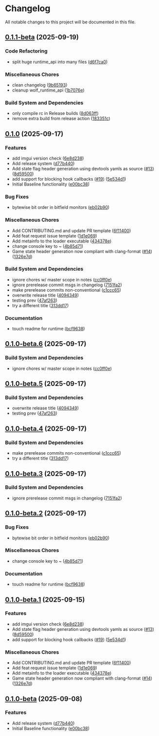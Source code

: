 # Changelog

All notable changes to this project will be documented in this file.

## [0.1.1-beta](https://github.com/Axertin/wolf/compare/wolf-v0.1.0...wolf-v0.1.1-beta) (2025-09-19)


### Code Refactoring

* split huge runtime_api into many files ([d6f7ca0](https://github.com/Axertin/wolf/commit/d6f7ca05ddb288036e254329a2273a4249aa3c66))


### Miscellaneous Chores

* clean changelog ([9b65193](https://github.com/Axertin/wolf/commit/9b65193f1033352938925b93e520c11828c26d66))
* cleanup wolf_runtime_api ([1b7076e](https://github.com/Axertin/wolf/commit/1b7076e805688df30fc1271041d757e90666ba37))


### Build System and Dependencies

* only compile rc in Release builds ([8d063ff](https://github.com/Axertin/wolf/commit/8d063ff4c7ef5d29b1ecdcdbabfe5c757330399d))
* remove extra build from release action ([183351c](https://github.com/Axertin/wolf/commit/183351c03976abcc4b5b7c8d223d0dda764bb014))

## [0.1.0](https://github.com/Axertin/wolf/compare/wolf-v0.0.1...wolf-v0.1.0) (2025-09-17)

### Features

* add imgui version check ([6e8d238](https://github.com/Axertin/wolf/commit/6e8d238d303a3ae9816ef35cfa8ded9ea497274b))
* Add release system ([d77b440](https://github.com/Axertin/wolf/commit/d77b44008b780126d0c8eeb8c0ced01ca5dd042e))
* Add state flag header generation using devtools yamls as source ([#13](https://github.com/Axertin/wolf/issues/13)) ([8d59500](https://github.com/Axertin/wolf/commit/8d595005efbe9c293fda4f36c7b29fb47e331b9e))
* add support for blocking hook callbacks ([#19](https://github.com/Axertin/wolf/issues/19)) ([5e534d1](https://github.com/Axertin/wolf/commit/5e534d1e23ac71229db41f92e75b974cbe66de8b))
* Initial Baseline functionality ([e00bc38](https://github.com/Axertin/wolf/commit/e00bc38d047e0ab3e0d8268153c37dc27f278c4c))

### Bug Fixes

* bytewise bit order in bitfield monitors ([eb02b90](https://github.com/Axertin/wolf/commit/eb02b90e0ce67a026cb73226f833671ea7166ac1))

### Miscellaneous Chores

* Add CONTRIBUTING.md and update PR template ([6f11400](https://github.com/Axertin/wolf/commit/6f114009355cffc62b34df2e7f292d8fc6db4f4b))
* Add feat request issue template ([1d1e069](https://github.com/Axertin/wolf/commit/1d1e069fb08282f762d5d215ba598c187ddde1ee))
* Add metainfo to the loader executable ([434378e](https://github.com/Axertin/wolf/commit/434378ebaefeb67832351069e27c2f86047454ed))
* change console key to ~ ([4b85d71](https://github.com/Axertin/wolf/commit/4b85d7109a30fe6a5dd1c755cae73ed5b7fc15cc))
* Game state header generation now compliant with clang-format ([#14](https://github.com/Axertin/wolf/issues/14)) ([1326e7d](https://github.com/Axertin/wolf/commit/1326e7d57ac2bb4144e747b442d79c89c37653f0))

### Build System and Dependencies

* ignore chores w/ master scope in notes ([cc0ff0e](https://github.com/Axertin/wolf/commit/cc0ff0e1176814c8c8affa29cc207088d0b9d0ed))
* ignore prerelease commit msgs in changelog ([7151fa2](https://github.com/Axertin/wolf/commit/7151fa232f352760912077a7f23d95c315a02df8))
* make prerelease commits non-conventional ([c1ccc65](https://github.com/Axertin/wolf/commit/c1ccc655f627d1261c37651fed6c621e8ccab7fd))
* overwrite release title ([4094349](https://github.com/Axertin/wolf/commit/4094349a861fa6e99c81f07960281a57b0afdf0e))
* testing prev ([47af263](https://github.com/Axertin/wolf/commit/47af2636c05410bf218a86c6484146b4583884bf))
* try a different title ([313dd17](https://github.com/Axertin/wolf/commit/313dd173e301889f1069911a873570dc7a1a033d))

### Documentation

* touch readme for runtime ([bcf9638](https://github.com/Axertin/wolf/commit/bcf9638bb7ea191c2ce429def3a1701802995008))

## [0.1.0-beta.6](https://github.com/Axertin/wolf/compare/wolf-v0.1.0-beta.5...wolf-v0.1.0-beta.6) (2025-09-17)

### Build System and Dependencies

* ignore chores w/ master scope in notes ([cc0ff0e](https://github.com/Axertin/wolf/commit/cc0ff0e1176814c8c8affa29cc207088d0b9d0ed))

## [0.1.0-beta.5](https://github.com/Axertin/wolf/compare/wolf-v0.1.0-beta.4...wolf-v0.1.0-beta.5) (2025-09-17)

### Build System and Dependencies

* overwrite release title ([4094349](https://github.com/Axertin/wolf/commit/4094349a861fa6e99c81f07960281a57b0afdf0e))
* testing prev ([47af263](https://github.com/Axertin/wolf/commit/47af2636c05410bf218a86c6484146b4583884bf))

## [0.1.0-beta.4](https://github.com/Axertin/wolf/compare/wolf-v0.1.0-beta.3...wolf-v0.1.0-beta.4) (2025-09-17)

### Build System and Dependencies

* make prerelease commits non-conventional ([c1ccc65](https://github.com/Axertin/wolf/commit/c1ccc655f627d1261c37651fed6c621e8ccab7fd))
* try a different title ([313dd17](https://github.com/Axertin/wolf/commit/313dd173e301889f1069911a873570dc7a1a033d))

## [0.1.0-beta.3](https://github.com/Axertin/wolf/compare/wolf-v0.1.0-beta.2...wolf-v0.1.0-beta.3) (2025-09-17)

### Build System and Dependencies

* ignore prerelease commit msgs in changelog ([7151fa2](https://github.com/Axertin/wolf/commit/7151fa232f352760912077a7f23d95c315a02df8))

## [0.1.0-beta.2](https://github.com/Axertin/wolf/compare/wolf-v0.1.0-beta.1...wolf-v0.1.0-beta.2) (2025-09-17)

### Bug Fixes

* bytewise bit order in bitfield monitors ([eb02b90](https://github.com/Axertin/wolf/commit/eb02b90e0ce67a026cb73226f833671ea7166ac1))

### Miscellaneous Chores

* change console key to ~ ([4b85d71](https://github.com/Axertin/wolf/commit/4b85d7109a30fe6a5dd1c755cae73ed5b7fc15cc))

### Documentation

* touch readme for runtime ([bcf9638](https://github.com/Axertin/wolf/commit/bcf9638bb7ea191c2ce429def3a1701802995008))

## [0.1.0-beta.1](https://github.com/Axertin/wolf/compare/wolf-v0.1.0-beta...wolf-v0.1.0-beta.1) (2025-09-15)

### Features

* add imgui version check ([6e8d238](https://github.com/Axertin/wolf/commit/6e8d238d303a3ae9816ef35cfa8ded9ea497274b))
* Add state flag header generation using devtools yamls as source ([#13](https://github.com/Axertin/wolf/issues/13)) ([8d59500](https://github.com/Axertin/wolf/commit/8d595005efbe9c293fda4f36c7b29fb47e331b9e))
* add support for blocking hook callbacks ([#19](https://github.com/Axertin/wolf/issues/19)) ([5e534d1](https://github.com/Axertin/wolf/commit/5e534d1e23ac71229db41f92e75b974cbe66de8b))

### Miscellaneous Chores

* Add CONTRIBUTING.md and update PR template ([6f11400](https://github.com/Axertin/wolf/commit/6f114009355cffc62b34df2e7f292d8fc6db4f4b))
* Add feat request issue template ([1d1e069](https://github.com/Axertin/wolf/commit/1d1e069fb08282f762d5d215ba598c187ddde1ee))
* Add metainfo to the loader executable ([434378e](https://github.com/Axertin/wolf/commit/434378ebaefeb67832351069e27c2f86047454ed))
* Game state header generation now compliant with clang-format ([#14](https://github.com/Axertin/wolf/issues/14)) ([1326e7d](https://github.com/Axertin/wolf/commit/1326e7d57ac2bb4144e747b442d79c89c37653f0))

## [0.1.0-beta](https://github.com/Axertin/wolf/compare/wolf-v0.0.1...wolf-v0.1.0-beta) (2025-09-08)

### Features

* Add release system ([d77b440](https://github.com/Axertin/wolf/commit/d77b44008b780126d0c8eeb8c0ced01ca5dd042e))
* Initial Baseline functionality ([e00bc38](https://github.com/Axertin/wolf/commit/e00bc38d047e0ab3e0d8268153c37dc27f278c4c))
